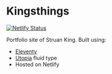 # Kingsthings

[![Netlify Status](https://api.netlify.com/api/v1/badges/3674acae-fdef-4c6f-a5ee-2cab6d7f82c4/deploy-status)](https://app.netlify.com/sites/clever-leavitt-88e298/deploys)

Portfolio site of Struan King. Built using:

- [Eleventy](https://11ty.dev)
- [Utopia](https://utopia.fyi/) fluid type
- Hosted on Netlify
